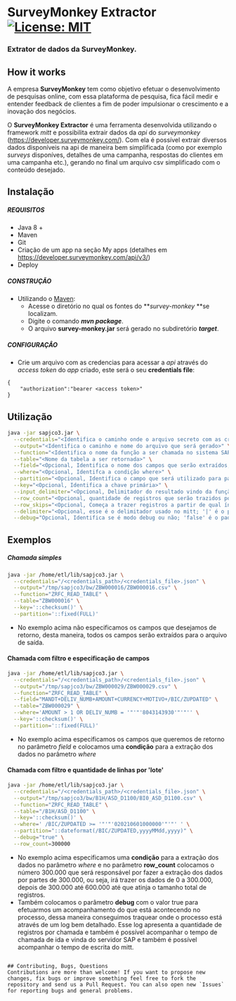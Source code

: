 # SurveyMonkey Extractor [![License: MIT](https://img.shields.io/badge/License-MIT-yellow.svg)](https://opensource.org/licenses/MIT)
### Extrator de dados da SurveyMonkey. 

## How it works

A empresa **SurveyMonkey** tem como objetivo efetuar o desenvolvimento de pesquisas online, com essa plataforma de pesquisa, fica fácil medir e entender feedback de clientes a fim de poder impulsionar o crescimento e a inovação dos negócios.

O **SurveyMonkey Extractor** é uma ferramenta desenvolvida utilizando o framework _mitt_ e possibilita extrair dados da _api_ do _surveymonkey_ (https://developer.surveymonkey.com/). Com ela é possível extrair diversos dados disponíveis na api de maneira bem simplificada (como por exemplo _surveys_ disponíves, detalhes de uma campanha, respostas do clientes em uma campanha etc.), gerando no final um arquivo csv simplificado com o conteúdo desejado.

## Instalação

##### REQUISITOS

- Java 8 +
- Maven
- Git
- Criação de um app na seção My apps (detalhes em https://developer.surveymonkey.com/api/v3/)
- Deploy

##### CONSTRUÇÃO

- Utilizando o [Maven](https://maven.apache.org/): 
    - Acesse o diretório no qual os fontes do **_survey-monkey_ **se localizam.
    - Digite o comando _**mvn package**_.
    - O arquivo **survey-monkey.jar** será gerado no subdiretório **_target_**.

##### CONFIGURAÇÂO

* Crie um arquivo com as credencias para acessar a _api_ através do _access token_ do _app_ criado, este será o seu **credentials file**:

```
{
	"authorization":"bearer <access token>"
}

```

## Utilização

```bash
java -jar sapjco3.jar \
  --credentials="<Identifica o caminho onde o arquivo secreto com as credenciais está localizado>" \
  --output="<Identifica o caminho e nome do arquivo que será gerado>" \
  --function="<Identifica o nome da função a ser chamada no sistema SAP, exemplo: RFC_READ_TABLE>" \
  --table="<Nome da tabela a ser retornada>" \
  --field="<Opcional, Identifica o nome dos campos que serão extraídos, senão for passado o processo tentará pegar os campos automaticamente>" \
  --where="<Opcional, Identifca a condição where>" \
  --partition="<Opcional, Identifica o campo que será utilizado para particionamento dos dados>" \
  --key="<Opcional, Identifica a chave primária>" \
  --input_delimiter="<Opcional, Delimitador do resultado vindo da função chamada; '|' é o padrão>" \
  --row_count="<Opcional, quantidade de registros que serão trazidos por vez; '0' é o padrão e significar trazer tudo de uma vez>" \
  --row_skips="<Opcional, Começa a trazer registros a partir de qual índice; '0' é o padrão>" \
  --delimiter="<Opcional, esse é o delimitador usado no mitt; '|' é o padrão>" \
  --debug="Opcional, Identifica se é modo debug ou não; 'false' é o padrão>"  
```

## Exemplos

##### Chamada simples

```bash
java -jar /home/etl/lib/sapjco3.jar \
  --credentials="/<credentials_path>/<credentials_file>.json" \
  --output="/tmp/sapjco3/bw/ZBW000016/ZBW000016.csv" \
  --function="ZRFC_READ_TABLE" \
  --table="ZBW000016" \
  --key='::checksum()' \
  --partition='::fixed(FULL)'
```
* No exemplo acima não especificamos os campos que desejamos de retorno, desta maneira, todos os campos serão extraídos para o arquivo de saída.

#### Chamada com filtro e especificação de campos

```bash
java -jar /home/etl/lib/sapjco3.jar \
  --credentials="/<credentials_path>/<credentials_file>.json" \
  --output="/tmp/sapjco3/bw/ZBW000029/ZBW000029.csv" \
  --function="ZRFC_READ_TABLE" \
  --field="MANDT+DELIV_NUMB+AMOUNT+CURRENCY+MOTIVO+/BIC/ZUPDATED" \
  --table="ZBW000029" \
  --where='AMOUNT > 1 OR DELIV_NUMB = '"'"'8043143930'"'"'' \
  --key='::checksum()' \
  --partition='::fixed(FULL)'
```
* No exemplo acima especificamos os campos que queremos de retorno no parâmetro _field_ e colocamos uma **condição** para a extração dos dados no parâmetro _where_

#### Chamada com filtro e quantidade de linhas por 'lote'

```bash
java -jar /home/etl/lib/sapjco3.jar \
  --credentials="/<credentials_path>/<credentials_file>.json" \
  --output="/tmp/sapjco3/bw/B1H/ASD_D1100/BI0_ASD_D1100.csv" \
  --function="ZRFC_READ_TABLE" \
  --table="/B1H/ASD_D1100" \
  --key='::checksum()' \
  --where=' /BIC/ZUPDATED >= '"'"'020210601000000'"'"' ' \
  --partition="::dateformat(/BIC/ZUPDATED,yyyyMMdd,yyyy)" \
  --debug="true" \
  --row_count=300000
```

* No exemplo acima especificamos uma **condição** para a extração dos dados no parâmetro _where_ e no parâmetro **row_count** colocamos o número 300.000 que será responsável por fazer a extração dos dados por partes de 300.000, ou seja, irá trazer os dados de 0 a 300.000, depois de 300.000 até 600.000 até que atinja o tamanho total de registros.
* Também colocamos o parâmetro **debug** com o valor true para efetuarmos um acompanhamento do que está acontecendo no processo, dessa maneira conseguimos traquear onde o processo está através de um log bem detalhado. Esse log apresenta a quantidade de registros por chamada e também é possível acompanhar o tempo de chamada de ida e vinda do servidor SAP e também é possível acompanhar o tempo de escrita do mitt.

```

## Contributing, Bugs, Questions
Contributions are more than welcome! If you want to propose new changes, fix bugs or improve something feel free to fork the repository and send us a Pull Request. You can also open new `Issues` for reporting bugs and general problems.
